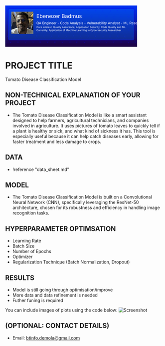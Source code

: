 ![](https://github.com/ebbimola/tomato-diseases-model/raw/main/header.svg)

# PROJECT TITLE

Tomato Disease Classification Model

## NON-TECHNICAL EXPLANATION OF YOUR PROJECT

- The Tomato Disease Classification Model is like a smart assistant designed to help farmers, agricultural technicians, and companies involved in agriculture. It uses pictures of tomato leaves to quickly tell if a plant is healthy or sick, and what kind of sickness it has. This tool is especially useful because it can help catch diseases early, allowing for faster treatment and less damage to crops.

## DATA

- !reference "data_sheet.md"

## MODEL

- The Tomato Disease Classification Model is built on a Convolutional Neural Network (CNN), specifically leveraging the ResNet-50 architecture, chosen for its robustness and efficiency in handling image recognition tasks.

## HYPERPARAMETER OPTIMSATION

- Learning Rate
- Batch Size
- Number of Epochs
- Optimizer
- Regularization Technique (Batch Normalization, Dropout)

## RESULTS

- Model is still going through optimisation/improve
- More data and data refinement is needed
- Futher funing is required

You can include images of plots using the code below:
![Screenshot](image.png)

## (OPTIONAL: CONTACT DETAILS)

- Email: btinfo.demola@gmail.com
